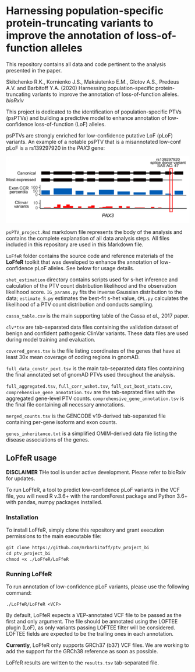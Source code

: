 # Harnessing population-specific protein-truncating variants to improve the annotation of loss-of-function alleles

This repository contains all data and code pertinent to the analysis presented in the paper. 

Skitchenko R.K., Kornienko J.S., Maksiutenko E.M., Glotov A.S., Predeus A.V. and Barbitoff Y.A. (2020) Harnessing population-specific protein-truncating variants to improve the annotation of loss-of-function alleles. *bioRxiv*

This project is dedicated to the identification of population-specific PTVs (psPTVs) and building a predictive model to enhance annotation of low-confidence loss-of-function (LoF) alleles. 

psPTVs are strongly enriched for low-confidence putative LoF (pLoF) variants. An example of a notable psPTV that is a misannotated low-conf pLoF is a rs139297920 in the *PAX3* gene:

![alt text](https://github.com/mrbarbitoff/ptv_project_bi/blob/master/pax3.png)

`psPTV_project.Rmd` markdown file represents the body of the analysis and contains the complete explanation of all data analysis steps. All files included in this repository are used in this Markdown file.

`LoFfeR` folder contains the source code and reference materials of the **LoFfeR** toolkit that was developed to enhance the annotation of low-confidence pLoF alleles. See below for usage details.

`shet_estimation` directory contains scripts used for s-het inference and calculation of the PTV count distribution likelihood and the observation likelihood score. `IG_params.py` fits the inverse Gaussian distribution to the data; `estimate_S.py` estimates the best-fit s-het value, `CPL.py` calculates the likelihood of a PTV count distribution and conducts sampling.

`cassa_table.csv` is the main supporting table of the Cassa *et al.,* 2017 paper.

`clv*tsv` are tab-separated data files containing the validation dataset of benign and confident pathogenic ClinVar variants. These data files are used during model training and evaluation.

`covered_genes.tsv` is the file listing coordinates of the genes that have at least 30x mean coverage of coding regions in gnomAD.

`full_data_constr_pext.tsv` is the main tab-separated data files containing the final annotated set of gnomAD PTVs used throughout the analysis. 

`full_aggregated.tsv`, `full_corr_wshet.tsv`, `full_out_boot_stats.csv`, `comprehensive_gene_annotation.tsv` are the tab-seprated files with the aggregated gene-level PTV counts. `comprehensive_gene_annotation.tsv` is the final file containing all necessary annotations.

`merged_counts.tsv` is the GENCODE v19-derived tab-separated file containing per-gene isoform and exon counts.

`genes_inheritance.txt` is a simplified OMIM-derived data file listing the disease associations of the genes.

## LoFfeR usage

**DISCLAIMER** THe tool is under active development. Please refer to bioRxiv for updates.

To run LoFfeR, a tool to predict low-confidence pLoF variants in the VCF file, you will need R v.3.6+ with the randomForest package and Python 3.6+ with pandas, numpy packages installed.

### Installation

To install LoFfeR, simply clone this repository and grant execution permissions to the main executable file:

```
git clone https://github.com/mrbarbitoff/ptv_project_bi
cd ptv_project_bi
chmod +x ./LoFfeR/LoFfeR
```

### Running LoFfeR

To run annotation of low-confidence pLoF variants, please use the following command:

```
./LoFfeR/LoFfeR <VCF>
```

By default, LoFfeR expects a VEP-annotated VCF file to be passed as the first and only argument. The file should be annotated using the LOFTEE plugin (LoF), as only variants passing LOFTEE filter will be considered. LOFTEE fields are expected to be the trailing ones in each annotation. 

**Currently**, LoFfeR only supports GRCh37 (b37) VCF files. We are working to add the support for the GRCh38 reference as soon as possible.

LoFfeR results are written to the `results.tsv` tab-separated file.
